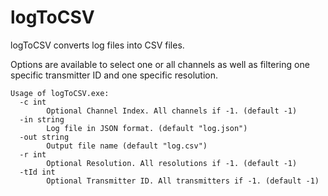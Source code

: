 # logToCSV

logToCSV converts log files into CSV files.

Options are available to select one or all channels as well as filtering one specific
transmitter ID and one specific resolution.

```
Usage of logToCSV.exe:
  -c int
        Optional Channel Index. All channels if -1. (default -1)
  -in string
        Log file in JSON format. (default "log.json")
  -out string
        Output file name (default "log.csv")
  -r int
        Optional Resolution. All resolutions if -1. (default -1)
  -tId int
        Optional Transmitter ID. All transmitters if -1. (default -1)
```